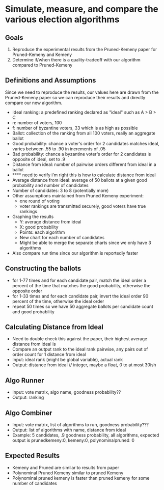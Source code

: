 # Simulate, measure, and compare the various election algorithms

## Goals
1. Reproduce the experimental results from the Pruned-Kemeny paper for Pruned-Kemeny and Kemeny
2. Determine if/when there is a quality-tradeoff with our algorithm compared to Pruned-Kemeny


## Definitions and Assumptions

Since we need to reproduce the results, our values here are drawn from the Pruned-Kemeny paper so we can reproduce their results and directly compare our new algorithm.

* Ideal ranking: a predefined ranking declared as "ideal" such as A > B > C
* n: number of voters, 100
* f: number of byzantine voters, 33 which is as high as possible
* Ballot: collection of the ranking from all 100 voters, really an aggregate ballot
* Good probability: chance a voter's order for 2 candidates matches ideal, varies between .55 to .90 in increments of .05
* Bad probability: chance a byzantine voter's order for 2 candidates is opposite of ideal, set to .9
* Distance from ideal: number of pairwise orders different from ideal in a ballot
* **** need to verify i'm right this is how to calculate distance from ideal
* Average distance from ideal: average of 50 ballots at a given good probability and number of candidates
* Number of candidates: 3 to 8 (potentially more)
* Other assumptions maintained from Pruned Kemeny experiment:
    * one round of voting
    * voter rankings are transmitted securely, good voters have true rankings
* Graphing the results
    * Y: average distance from ideal
    * X: good probability
    * Points: each algorithm
    * New chart for each number of candidates
    * Might be able to merge the separate charts since we only have 3 algorithms
* Also compare run time since our algorithm is reportedly faster


## Constructing the ballots
* for 1-77 times and for each candidate pair, match the ideal order a percent of the time that matches the good probability, otherwise the opposite order
* for 1-33 times and for each candidate pair, invert the ideal order 90 percent of the time, otherwise the ideal order
* repeat 50 times so we have 50 aggregate ballots per candidate count and good probability

## Calculating Distance from Ideal

* Need to double check this against the paper, their highest average distance from ideal is
* Compare an output rank to the ideal rank pairwise, any pairs out of order count for 1 distance from ideal
* Input: ideal rank (might be global variable), actual rank
* Output: distance from ideal // integer, maybe a float, 0 to at most 30ish

## Algo Runner

* Input: vote matrix, algo name, goodness probability??
* Output: ranking

## Algo Combiner

* Input: vote matrix, list of algorithms to run, goodness probability???
* Output: list of algorithms with name, distance from ideal
* Example: 5 candidates, .9 goodness probability, all algorithms, expected output is prunedkemeny:0, kemeny:0, polynominalpruned: 0

## Expected Results

* Kemeny and Pruned are similar to results from paper
* Polynominal Pruned Kemeny similar to pruned Kemeny
* Polynominal pruned kemeny is faster than pruned kemeny for some number of candidates

